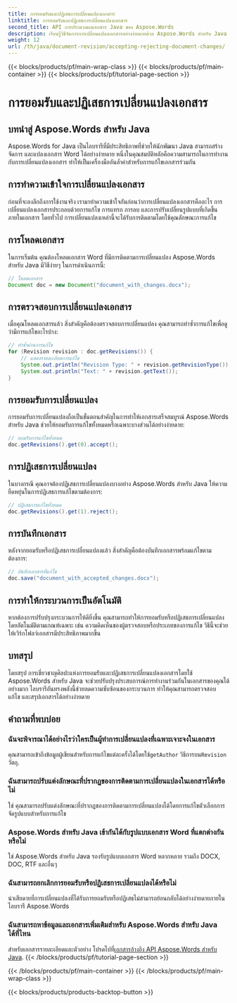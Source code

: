 ```yaml
---
title: การยอมรับและปฏิเสธการเปลี่ยนแปลงเอกสาร
linktitle: การยอมรับและปฏิเสธการเปลี่ยนแปลงเอกสาร
second_title: API การประมวลผลเอกสาร Java ของ Aspose.Words
description: เรียนรู้วิธีจัดการการเปลี่ยนแปลงเอกสารอย่างง่ายดายด้วย Aspose.Words สำหรับ Java ยอมรับและปฏิเสธการแก้ไขได้อย่างราบรื่น
weight: 12
url: /th/java/document-revision/accepting-rejecting-document-changes/
---
```


{{< blocks/products/pf/main-wrap-class >}}
{{< blocks/products/pf/main-container >}}
{{< blocks/products/pf/tutorial-page-section >}}

# การยอมรับและปฏิเสธการเปลี่ยนแปลงเอกสาร


## บทนำสู่ Aspose.Words สำหรับ Java

Aspose.Words for Java เป็นไลบรารีที่มีประสิทธิภาพที่ช่วยให้นักพัฒนา Java สามารถสร้าง จัดการ และแปลงเอกสาร Word ได้อย่างง่ายดาย หนึ่งในคุณสมบัติหลักคือความสามารถในการทำงานกับการเปลี่ยนแปลงเอกสาร ทำให้เป็นเครื่องมืออันล้ำค่าสำหรับการแก้ไขเอกสารร่วมกัน

## การทำความเข้าใจการเปลี่ยนแปลงเอกสาร

ก่อนที่จะลงลึกถึงการใช้งานจริง เรามาทำความเข้าใจกันก่อนว่าการเปลี่ยนแปลงเอกสารคืออะไร การเปลี่ยนแปลงเอกสารประกอบด้วยการแก้ไข การแทรก การลบ และการปรับเปลี่ยนรูปแบบที่เกิดขึ้นภายในเอกสาร โดยทั่วไป การเปลี่ยนแปลงเหล่านี้จะได้รับการติดตามโดยใช้คุณลักษณะการแก้ไข

## การโหลดเอกสาร

ในการเริ่มต้น คุณต้องโหลดเอกสาร Word ที่มีการติดตามการเปลี่ยนแปลง Aspose.Words สำหรับ Java มีวิธีง่ายๆ ในการดำเนินการนี้:

```java
// โหลดเอกสาร
Document doc = new Document("document_with_changes.docx");
```

## การตรวจสอบการเปลี่ยนแปลงเอกสาร

เมื่อคุณโหลดเอกสารแล้ว สิ่งสำคัญคือต้องตรวจสอบการเปลี่ยนแปลง คุณสามารถทำซ้ำการแก้ไขเพื่อดูว่ามีการแก้ไขอะไรบ้าง:

```java
// ทำซ้ำผ่านการแก้ไข
for (Revision revision : doc.getRevisions()) {
    // แสดงรายละเอียดการแก้ไข
    System.out.println("Revision Type: " + revision.getRevisionType());
    System.out.println("Text: " + revision.getText());
}
```

## การยอมรับการเปลี่ยนแปลง

การยอมรับการเปลี่ยนแปลงถือเป็นขั้นตอนสำคัญในการทำให้เอกสารเสร็จสมบูรณ์ Aspose.Words สำหรับ Java ช่วยให้ยอมรับการแก้ไขทั้งหมดหรือเฉพาะบางส่วนได้อย่างง่ายดาย:

```java
// ยอมรับการแก้ไขทั้งหมด
doc.getRevisions().get(0).accept();
```

## การปฏิเสธการเปลี่ยนแปลง

ในบางกรณี คุณอาจต้องปฏิเสธการเปลี่ยนแปลงบางอย่าง Aspose.Words สำหรับ Java ให้ความยืดหยุ่นในการปฏิเสธการแก้ไขตามต้องการ:

```java
// ปฏิเสธการแก้ไขทั้งหมด
doc.getRevisions().get(1).reject();
```

## การบันทึกเอกสาร

หลังจากยอมรับหรือปฏิเสธการเปลี่ยนแปลงแล้ว สิ่งสำคัญคือต้องบันทึกเอกสารพร้อมแก้ไขตามต้องการ:

```java
// บันทึกเอกสารที่แก้ไข
doc.save("document_with_accepted_changes.docx");
```

## การทำให้กระบวนการเป็นอัตโนมัติ

หากต้องการปรับปรุงกระบวนการให้ดียิ่งขึ้น คุณสามารถทำให้การยอมรับหรือปฏิเสธการเปลี่ยนแปลงโดยอัตโนมัติตามเกณฑ์เฉพาะ เช่น ความคิดเห็นของผู้ตรวจสอบหรือประเภทของการแก้ไข วิธีนี้จะช่วยให้เวิร์กโฟลว์เอกสารมีประสิทธิภาพมากขึ้น

## บทสรุป

โดยสรุป การเชี่ยวชาญศิลปะแห่งการยอมรับและปฏิเสธการเปลี่ยนแปลงเอกสารโดยใช้ Aspose.Words สำหรับ Java จะช่วยปรับปรุงประสบการณ์การทำงานร่วมกันในเอกสารของคุณได้อย่างมาก ไลบรารีอันทรงพลังนี้ช่วยลดความซับซ้อนของกระบวนการ ทำให้คุณสามารถตรวจสอบ แก้ไข และสรุปเอกสารได้อย่างง่ายดาย

## คำถามที่พบบ่อย

### ฉันจะพิจารณาได้อย่างไรว่าใครเป็นผู้ทำการเปลี่ยนแปลงที่เฉพาะเจาะจงในเอกสาร

 คุณสามารถเข้าถึงข้อมูลผู้เขียนสำหรับการแก้ไขแต่ละครั้งได้โดยใช้`getAuthor` วิธีการบน`Revision` วัตถุ.

### ฉันสามารถปรับแต่งลักษณะที่ปรากฏของการติดตามการเปลี่ยนแปลงในเอกสารได้หรือไม่

ใช่ คุณสามารถปรับแต่งลักษณะที่ปรากฏของการติดตามการเปลี่ยนแปลงได้โดยการแก้ไขตัวเลือกการจัดรูปแบบสำหรับการแก้ไข

### Aspose.Words สำหรับ Java เข้ากันได้กับรูปแบบเอกสาร Word ที่แตกต่างกันหรือไม่

ใช่ Aspose.Words สำหรับ Java รองรับรูปแบบเอกสาร Word หลากหลาย รวมถึง DOCX, DOC, RTF และอื่นๆ

### ฉันสามารถยกเลิกการยอมรับหรือปฏิเสธการเปลี่ยนแปลงได้หรือไม่

น่าเสียดายที่การเปลี่ยนแปลงที่ได้รับการยอมรับหรือปฏิเสธไม่สามารถย้อนกลับได้อย่างง่ายดายภายในไลบรารี Aspose.Words

### ฉันสามารถหาข้อมูลและเอกสารเพิ่มเติมสำหรับ Aspose.Words สำหรับ Java ได้ที่ไหน

 สำหรับเอกสารรายละเอียดและตัวอย่าง โปรดไปที่[เอกสารอ้างอิง API Aspose.Words สำหรับ Java](https://reference.aspose.com/words/java/).
{{< /blocks/products/pf/tutorial-page-section >}}

{{< /blocks/products/pf/main-container >}}
{{< /blocks/products/pf/main-wrap-class >}}

{{< blocks/products/products-backtop-button >}}
